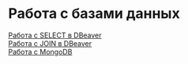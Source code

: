 # Работа с базами данных  
[Работа с SELECT в DBeaver](https://docs.google.com/spreadsheets/d/1uhJauv5IJHLodV9FGHHSyCzDdxCGeSvVtZgGE_cKuKs/edit?gid=0#gid=0)  
[Работа с JOIN в DBeaver](https://docs.google.com/spreadsheets/d/1iyJT_QU_6oVhY1mrmOJTeLVi5krRuacEwSY1BOQbhEc/edit?gid=0#gid=0)  
[Работа с MongoDB](https://docs.google.com/spreadsheets/d/1xHpwVDF0j4jY8onXS7gzfygsJLfjsLHTZJ52ZaZFCpE/edit?gid=0#gid=0)  
